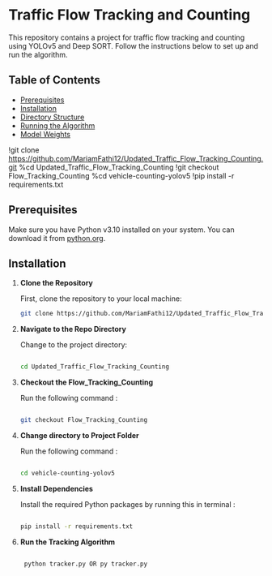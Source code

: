 # Traffic Flow Tracking and Counting

This repository contains a project for traffic flow tracking and counting using YOLOv5 and Deep SORT. Follow the instructions below to set up and run the algorithm.

## Table of Contents

- [Prerequisites](#prerequisites)
- [Installation](#installation)
- [Directory Structure](#directory-structure)
- [Running the Algorithm](#running-the-algorithm)
- [Model Weights](#model-weights)


!git clone https://github.com/MariamFathi12/Updated_Traffic_Flow_Tracking_Counting.git
%cd Updated_Traffic_Flow_Tracking_Counting
!git checkout Flow_Tracking_Counting
%cd vehicle-counting-yolov5
!pip install -r requirements.txt

## Prerequisites

Make sure you have Python v3.10 installed on your system. You can download it from [python.org](https://www.python.org/).

## Installation

1. **Clone the Repository**

   First, clone the repository to your local machine:
   ```bash
   git clone https://github.com/MariamFathi12/Updated_Traffic_Flow_Tracking_Counting.git

2. **Navigate to the Repo Directory**

    Change to the project directory:
    ```bash
   
   cd Updated_Traffic_Flow_Tracking_Counting

3. **Checkout the Flow_Tracking_Counting**  

    Run the following command :
    ```bash

    git checkout Flow_Tracking_Counting


4. **Change directory to Project Folder**    

    Run the following command :
    ```bash

    cd vehicle-counting-yolov5

3. **Install Dependencies**

    Install the required Python packages by running this in terminal :
    ```bash

    pip install -r requirements.txt


4.  **Run the Tracking Algorithm**
    ```bash

     python tracker.py OR py tracker.py



